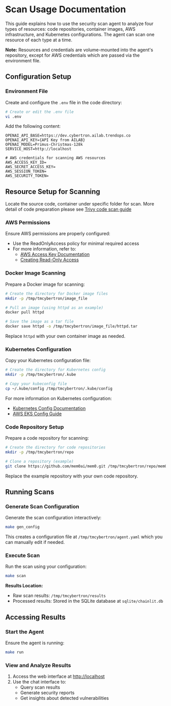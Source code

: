# Scan Usage Documentation

This guide explains how to use the security scan agent to analyze four types of resources: code repositories, container images, AWS infrastructure, and Kubernetes configurations. The agent can scan one resource of each type at a time.

**Note:** Resources and credentials are volume-mounted into the agent's repository, except for AWS credentials which are passed via the environment file.


## Configuration Setup

### Environment File
Create and configure the `.env` file in the code directory:

```bash
# Create or edit the .env file
vi .env
```

Add the following content:

```plaintext
OPENAI_API_BASE=https://dev.cybertron.ailab.trendops.co
OPENAI_API_KEY={API Key from AILAB}
OPENAI_MODEL=Primus-Christmas-128k
SERVICE_HOST=http://localhost

# AWS credentials for scanning AWS resources
AWS_ACCESS_KEY_ID=
AWS_SECRET_ACCESS_KEY=
AWS_SESSION_TOKEN=
AWS_SECURITY_TOKEN=
```

## Resource Setup for Scanning

Locate the source code, container under specific folder for scan. More detail of code preparation please see [Trivy code scan guide](https://trivy.dev/v0.47/docs/coverage/language/)

### AWS Permissions

Ensure AWS permissions are properly configured:
- Use the ReadOnlyAccess policy for minimal required access
- For more information, refer to:
  - [AWS Access Key Documentation](https://docs.aws.amazon.com/IAM/latest/UserGuide/id_credentials_access-keys.html)
  - [Creating Read-Only Access](https://medium.com/ankercloud-engineering/how-to-grant-read-only-access-to-your-aws-account-8dd582f2544c)


### Docker Image Scanning

Prepare a Docker image for scanning:

```bash
# Create the directory for Docker image files
mkdir -p /tmp/tmcybertron/image_file

# Pull an image (using httpd as an example)
docker pull httpd

# Save the image as a tar file
docker save httpd -o /tmp/tmcybertron/image_file/httpd.tar
```

Replace `httpd` with your own container image as needed.

### Kubernetes Configuration

Copy your Kubernetes configuration file:

```bash
# Create the directory for Kubernetes config
mkdir -p /tmp/tmcybertron/.kube

# Copy your kubeconfig file
cp ~/.kube/config /tmp/tmcybertron/.kube/config
```

For more information on Kubernetes configuration:
- [Kubernetes Config Documentation](https://kubernetes.io/docs/concepts/configuration/organize-cluster-access-kubeconfig/)
- [AWS EKS Config Guide](https://docs.aws.amazon.com/eks/latest/userguide/create-kubeconfig.html)

### Code Repository Setup

Prepare a code repository for scanning:

```bash
# Create the directory for code repositories
mkdir -p /tmp/tmcybertron/repo

# Clone a repository (example)
git clone https://github.com/mem0ai/mem0.git /tmp/tmcybertron/repo/mem0
```

Replace the example repository with your own code repository.

## Running Scans

### Generate Scan Configuration

Generate the scan configuration interactively:

```bash
make gen_config
```

This creates a configuration file at `/tmp/tmcybertron/agent.yaml` which you can manually edit if needed.

### Execute Scan

Run the scan using your configuration:

```bash
make scan
```

**Results Location:**
- Raw scan results: `/tmp/tmcybertron/results`
- Processed results: Stored in the SQLite database at `sqlite/chainlit.db`


## Accessing Results

### Start the Agent

Ensure the agent is running:

```bash
make run
```

### View and Analyze Results

1. Access the web interface at [http://localhost](http://localhost)
2. Use the chat interface to:
   - Query scan results
   - Generate security reports
   - Get insights about detected vulnerabilities
